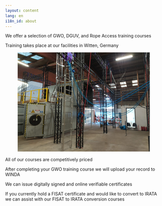 ```yaml
---
layout: content
lang: en
i18n_id: about
---
```


We offer a selection of GWO, DGUV, and Rope Access training courses

Training takes place at our facilities in Witten, Germany

<figure class="image mx-0" style="max-width: 800px;"><img src="/assets/img/photos/tc1.jpg"></figure>

All of our courses are competitively priced

After completing your GWO training course we will upload your record to WINDA

We can issue digitally signed and online verifiable certificates

If you currently hold a FISAT certificate and would like to convert to IRATA we can assist with our FISAT to IRATA conversion courses
